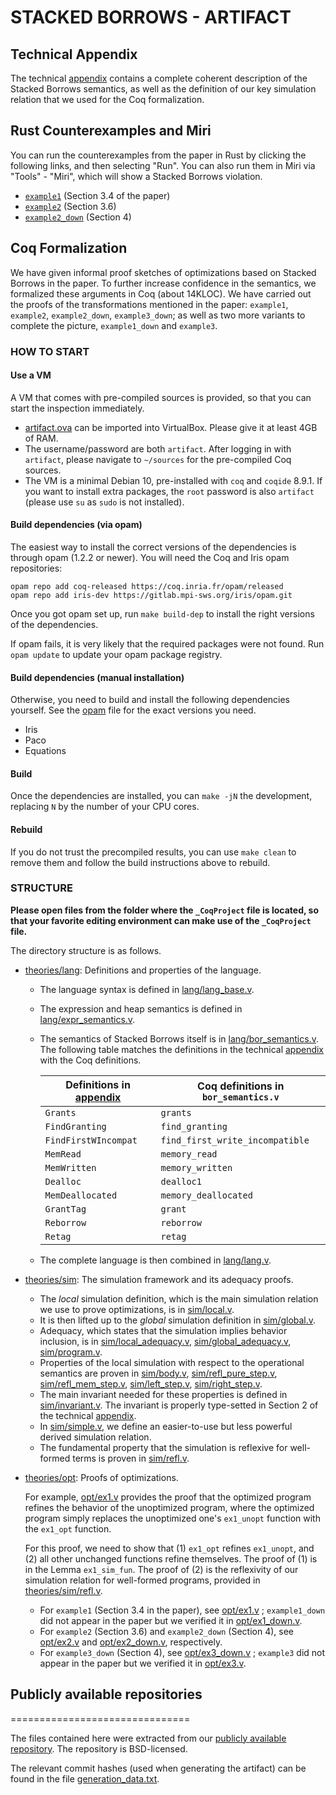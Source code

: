 # STACKED BORROWS - ARTIFACT

## Technical Appendix

The technical [appendix] contains a complete coherent
description of the Stacked Borrows semantics, as well as the definition of our
key simulation relation that we used for the Coq formalization.

[appendix]: appendix.pdf

## Rust Counterexamples and Miri

You can run the counterexamples from the paper in Rust by clicking the following links, and then selecting "Run".
You can also run them in Miri via "Tools" - "Miri", which will show a Stacked Borrows violation.

* [`example1`](https://play.rust-lang.org/?version=stable&mode=release&edition=2018&gist=18e6931728976779452f0d489f59a71c)
  (Section 3.4 of the paper)
* [`example2`](https://play.rust-lang.org/?version=stable&mode=release&edition=2018&gist=85f368db00a789caa08e2b6960ebaf01)
  (Section 3.6)
* [`example2_down`](https://play.rust-lang.org/?version=stable&mode=release&edition=2018&gist=66c928ddf745a779272a73262b921a56)
  (Section 4)

## Coq Formalization

We have given informal proof sketches of optimizations based on Stacked Borrows
in the paper. To further increase confidence in the semantics, we formalized
these arguments in Coq (about 14KLOC). We have carried out the proofs of the
transformations mentioned in the paper: `example1`, `example2`, `example2_down`,
`example3_down`; as well as two more variants to complete the picture,
`example1_down` and `example3`.

### HOW TO START

#### Use a VM

A VM that comes with pre-compiled sources is provided, so that you can start the inspection immediately.

* [artifact.ova](artifact.ova) can be imported into VirtualBox.
  Please give it at least 4GB of RAM.
* The username/password are both `artifact`. After logging in with `artifact`,
  please navigate to `~/sources` for the pre-compiled Coq sources.
* The VM is a minimal Debian 10, pre-installed with `coq` and `coqide` 8.9.1.
  If you want to install extra packages, the `root` password is also `artifact`
  (please use `su` as `sudo` is not installed).

#### Build dependencies (via opam)

The easiest way to install the correct versions of the dependencies is through
opam (1.2.2 or newer).  You will need the Coq and Iris opam repositories:

    opam repo add coq-released https://coq.inria.fr/opam/released
    opam repo add iris-dev https://gitlab.mpi-sws.org/iris/opam.git

Once you got opam set up, run `make build-dep` to install the right versions
of the dependencies.

If opam fails, it is very likely that the required packages were not found.
Run `opam update` to update your opam package registry.

#### Build dependencies (manual installation)

Otherwise, you need to build and install the following dependencies yourself.
See the [opam](opam) file for the exact versions you need.
- Iris
- Paco
- Equations

#### Build

Once the dependencies are installed, you can `make -jN` the development,
replacing `N` by the number of your CPU cores.

#### Rebuild
If you do not trust the precompiled results, you can use `make clean` to remove
them and follow the build instructions above to rebuild.

### STRUCTURE

**Please open files from the folder where the `_CoqProject` file is located, so
that your favorite editing environment can make use of the `_CoqProject` file.**

The directory structure is as follows.

* [theories/lang](theories/lang): Definitions and properties of the language.
  - The language syntax is defined in
    [lang/lang_base.v](theories/lang/lang_base.v).
  - The expression and heap semantics is defined in
    [lang/expr_semantics.v](theories/lang/expr_semantics.v).
  - The semantics of Stacked Borrows itself is in
    [lang/bor_semantics.v](theories/lang/bor_semantics.v). The following table
    matches the definitions in the technical [appendix] with the Coq definitions.

    | Definitions in [appendix]      | Coq definitions in `bor_semantics.v` |
    |--------------------------------|--------------------------------------|
    | `Grants`                       | `grants`                             |
    | `FindGranting`                 | `find_granting`                      |
    | `FindFirstWIncompat`           | `find_first_write_incompatible`      |
    | `MemRead`                      | `memory_read`                        |
    | `MemWritten`                   | `memory_written`                     |
    | `Dealloc`                      | `dealloc1`                           |
    | `MemDeallocated`               | `memory_deallocated`                 |
    | `GrantTag`                     | `grant`                              |
    | `Reborrow`                     | `reborrow`                           |
    | `Retag`                        | `retag`                              |

  - The complete language is then combined in [lang/lang.v](theories/lang/lang.v).

* [theories/sim](theories/sim): The simulation framework and its adequacy proofs.
  - The *local* simulation definition, which is the main simulation relation we
    use to prove optimizations, is in [sim/local.v](theories/sim/local.v).
  - It is then lifted up to the *global* simulation definition in
    [sim/global.v](theories/sim/global.v).
  - Adequacy, which states that the simulation implies behavior inclusion, is in
    [sim/local_adequacy.v](theories/sim/local_adequacy.v),
    [sim/global_adequacy.v](theories/sim/global_adequacy.v),
    [sim/program.v](theories/sim/program.v).
  - Properties of the local simulation with respect to the operational semantics
    are proven in [sim/body.v](theories/sim/body.v),
    [sim/refl_pure_step.v](theories/sim/refl_pure_step.v),
    [sim/refl_mem_step.v](theories/sim/refl_mem_step.v),
    [sim/left_step.v](theories/sim/left_step.v),
    [sim/right_step.v](theories/sim/right_step.v).
  - The main invariant needed for these properties is defined in
    [sim/invariant.v](theories/sim/invariant.v). The invariant is properly
    type-setted in Section 2 of the technical [appendix].
  - In [sim/simple.v](theories/sim/simple.v), we define an easier-to-use but
    less powerful derived simulation relation.
  - The fundamental property that the simulation is reflexive for well-formed
    terms is proven in [sim/refl.v](theories/sim/refl.v).

* [theories/opt](theories/opt): Proofs of optimizations.

    For example, [opt/ex1.v](theories/opt/ex1.v) provides the proof that the
    optimized program refines the behavior of the unoptimized program, where the
    optimized program simply replaces the unoptimized one's `ex1_unopt` function
    with the `ex1_opt` function.

    For this proof, we need to show that (1) `ex1_opt` refines `ex1_unopt`, and
    (2) all other unchanged functions refine themselves.
    The proof of (1) is in the Lemma `ex1_sim_fun`.
    The proof of (2) is the reflexivity of our simulation relation for
    well-formed programs, provided in [theories/sim/refl.v](theories/sim/refl.v).

  - For `example1` (Section 3.4 in the paper),
    see [opt/ex1.v](theories/opt/ex1.v) ;
    `example1_down` did not appear in the paper but we verified it in
    [opt/ex1_down.v](theories/opt/ex1_down.v).
  - For `example2` (Section 3.6) and `example2_down` (Section 4),
    see [opt/ex2.v](theories/opt/ex2.v) and
    [opt/ex2_down.v](theories/opt/ex2_down.v), respectively.
  - For `example3_down` (Section 4),
    see [opt/ex3_down.v](theories/opt/ex3_down.v) ;
    `example3` did not appear in the paper but we verified it in
    [opt/ex3.v](theories/opt/ex3.v).

## Publicly available repositories
===============================

The files contained here were extracted from our [publicly available repository](https://gitlab.mpi-sws.org/FP/stacked-borrows).
The repository is BSD-licensed.

The relevant commit hashes (used when generating the artifact) can be found
in the file [generation_data.txt](generation_data.txt).
